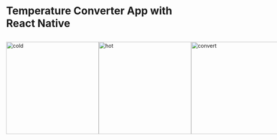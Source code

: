 # Temperature Converter App with React Native

<div style="display: flex">

<img width="250" alt="cold" 
    src="https://github.com/burakboduroglu/temp-converter-app/assets/80620802/274d9dd8-61e7-41e2-a123-b2bf11750afb"
  />

<img width="250" alt="hot" 
    src="https://github.com/burakboduroglu/temp-converter-app/assets/80620802/fecfc4ea-88d8-4096-9041-139f882756fe"
  />

<img width="250" alt="convert" 
    src="https://github.com/burakboduroglu/temp-converter-app/assets/80620802/c428aba4-a98e-49ee-aecd-2de4c9ad7795"
  />

</div>
